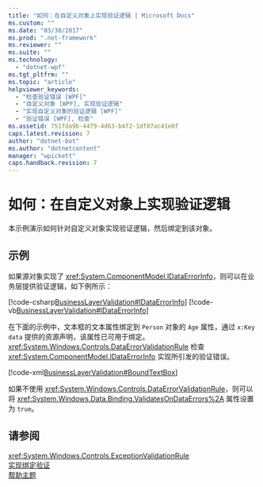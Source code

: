 ```yaml
---
title: "如何：在自定义对象上实现验证逻辑 | Microsoft Docs"
ms.custom: ""
ms.date: "03/30/2017"
ms.prod: ".net-framework"
ms.reviewer: ""
ms.suite: ""
ms.technology: 
  - "dotnet-wpf"
ms.tgt_pltfrm: ""
ms.topic: "article"
helpviewer_keywords: 
  - "检查验证错误 [WPF]"
  - "自定义对象 [WPF], 实现验证逻辑"
  - "实现自定义对象的验证逻辑 [WPF]"
  - "验证错误 [WPF], 检查"
ms.assetid: 751fda9b-44f9-4d63-b4f2-1df07ac41e0f
caps.latest.revision: 7
author: "dotnet-bot"
ms.author: "dotnetcontent"
manager: "wpickett"
caps.handback.revision: 7
---
```

# 如何：在自定义对象上实现验证逻辑
本示例演示如何针对自定义对象实现验证逻辑，然后绑定到该对象。  
  
## 示例  
 如果源对象实现了 <xref:System.ComponentModel.IDataErrorInfo>，则可以在业务层提供验证逻辑，如下例所示：  
  
 [!code-csharp[BusinessLayerValidation#IDataErrorInfo](../../../../samples/snippets/csharp/VS_Snippets_Wpf/BusinessLayerValidation/CSharp/Data.cs#idataerrorinfo)]
 [!code-vb[BusinessLayerValidation#IDataErrorInfo](../../../../samples/snippets/visualbasic/VS_Snippets_Wpf/BusinessLayerValidation/VisualBasic/Data.vb#idataerrorinfo)]  
  
 在下面的示例中，文本框的文本属性绑定到 `Person` 对象的 `Age` 属性，通过 `x:Key` `data` 提供的资源声明，该属性已可用于绑定。  <xref:System.Windows.Controls.DataErrorValidationRule> 检查 <xref:System.ComponentModel.IDataErrorInfo> 实现所引发的验证错误。  
  
 [!code-xml[BusinessLayerValidation#BoundTextBox](../../../../samples/snippets/csharp/VS_Snippets_Wpf/BusinessLayerValidation/CSharp/Window1.xaml#boundtextbox)]  
  
 如果不使用 <xref:System.Windows.Controls.DataErrorValidationRule>，则可以将 <xref:System.Windows.Data.Binding.ValidatesOnDataErrors%2A> 属性设置为 `true`。  
  
## 请参阅  
 <xref:System.Windows.Controls.ExceptionValidationRule>   
 [实现绑定验证](../../../../docs/framework/wpf/data/how-to-implement-binding-validation.md)   
 [帮助主题](../../../../docs/framework/wpf/data/data-binding-how-to-topics.md)